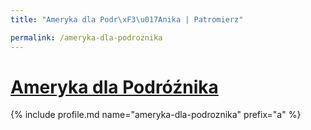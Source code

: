 ```yaml
---
title: "Ameryka dla Podr\xF3\u017Anika | Patromierz"

permalink: /ameryka-dla-podroznika
---
```


# [Ameryka dla Podróźnika](https://patronite.pl/ameryka-dla-podroznika)

{% include profile.md name="ameryka-dla-podroznika" prefix="a" %}
